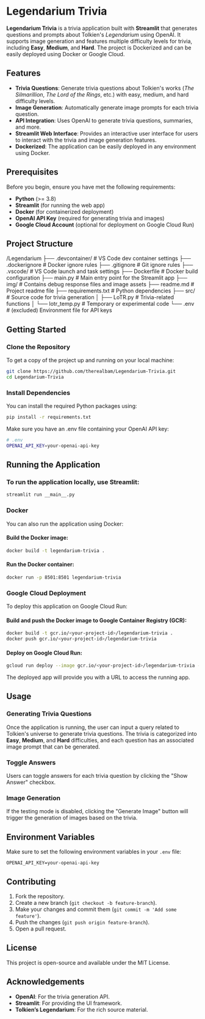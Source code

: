 # Legendarium Trivia

**Legendarium Trivia** is a trivia application built with **Streamlit** that generates questions and prompts about Tolkien's *Legendarium* using OpenAI. It supports image generation and features multiple difficulty levels for trivia, including **Easy**, **Medium**, and **Hard**. The project is Dockerized and can be easily deployed using Docker or Google Cloud.

## Features

- **Trivia Questions**: Generate trivia questions about Tolkien's works (*The Silmarillion*, *The Lord of the Rings*, etc.) with easy, medium, and hard difficulty levels.
- **Image Generation**: Automatically generate image prompts for each trivia question.
- **API Integration**: Uses OpenAI to generate trivia questions, summaries, and more.
- **Streamlit Web Interface**: Provides an interactive user interface for users to interact with the trivia and image generation features.
- **Dockerized**: The application can be easily deployed in any environment using Docker.

## Prerequisites

Before you begin, ensure you have met the following requirements:

- **Python** (>= 3.8)
- **Streamlit** (for running the web app)
- **Docker** (for containerized deployment)
- **OpenAI API Key** (required for generating trivia and images)
- **Google Cloud Account** (optional for deployment on Google Cloud Run)

## Project Structure

/Legendarium ├── .devcontainer/ # VS Code dev container settings ├── .dockerignore # Docker ignore rules ├── .gitignore # Git ignore rules ├── .vscode/ # VS Code launch and task settings ├── Dockerfile # Docker build configuration ├── main.py # Main entry point for the Streamlit app ├── img/ # Contains debug response files and image assets ├── readme.md # Project readme file ├── requirements.txt # Python dependencies ├── src/ # Source code for trivia generation │ ├── LoTR.py # Trivia-related functions │ └── lotr_temp.py # Temporary or experimental code └── .env # (excluded) Environment file for API keys


## Getting Started

### Clone the Repository

To get a copy of the project up and running on your local machine:

```bash
git clone https://github.com/therealbam/Legendarium-Trivia.git
cd Legendarium-Trivia
```

### Install Dependencies
You can install the required Python packages using:
```bash
pip install -r requirements.txt
```
Make sure you have an .env file containing your OpenAI API key:
```bash
# .env
OPENAI_API_KEY=your-openai-api-key
```

## Running the Application

### To run the application locally, use Streamlit:

```bash
streamlit run __main__.py
```

### Docker

You can also run the application using Docker:

#### Build the Docker image:

```bash
docker build -t legendarium-trivia .
```

#### Run the Docker container:

```bash
docker run -p 8501:8501 legendarium-trivia
```

### Google Cloud Deployment

To deploy this application on Google Cloud Run:

#### Build and push the Docker image to Google Container Registry (GCR):

```bash
docker build -t gcr.io/<your-project-id>/legendarium-trivia .
docker push gcr.io/<your-project-id>/legendarium-trivia
```

#### Deploy on Google Cloud Run:

```bash
gcloud run deploy --image gcr.io/<your-project-id>/legendarium-trivia --platform managed
```

The deployed app will provide you with a URL to access the running app.

## Usage

### Generating Trivia Questions

Once the application is running, the user can input a query related to Tolkien's universe to generate trivia questions. The trivia is categorized into **Easy**, **Medium**, and **Hard** difficulties, and each question has an associated image prompt that can be generated.

### Toggle Answers

Users can toggle answers for each trivia question by clicking the "Show Answer" checkbox.

### Image Generation

If the testing mode is disabled, clicking the "Generate Image" button will trigger the generation of images based on the trivia.

## Environment Variables

Make sure to set the following environment variables in your `.env` file:

```plaintext
OPENAI_API_KEY=your-openai-api-key
```

## Contributing

1. Fork the repository.
2. Create a new branch (`git checkout -b feature-branch`).
3. Make your changes and commit them (`git commit -m 'Add some feature'`).
4. Push the changes (`git push origin feature-branch`).
5. Open a pull request.

## License

This project is open-source and available under the MIT License.

## Acknowledgements

- **OpenAI**: For the trivia generation API.
- **Streamlit**: For providing the UI framework.
- **Tolkien’s Legendarium**: For the rich source material.
